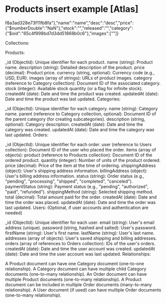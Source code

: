 # Products insert example [Atlas]
f8a3ad328e73f11fb8fa"},"name":"name","desc":"desc","price":{"$numberDouble":"NaN"},"stock":"","released":"","category":{"$oid":"65c4f998bd7d3dd51868b0c6"},"images":[""]}




Collections:

Products:

_id (ObjectId): Unique identifier for each product.
name (string): Product name.
description (string): Detailed description of the product.
price (decimal): Product price.
currency (string, optional): Currency code (e.g., USD, EUR).
images (array of strings): URLs of product images.
category (reference to Category collection): Document ID of the associated category.
stock (integer): Available stock quantity (or a flag for infinite stock).
createdAt (date): Date and time the product was created.
updatedAt (date): Date and time the product was last updated.
Categories:

_id (ObjectId): Unique identifier for each category.
name (string): Category name.
parent (reference to Category collection, optional): Document ID of the parent category (for creating subcategories).
description (string, optional): Category description.
createdAt (date): Date and time the category was created.
updatedAt (date): Date and time the category was last updated.
Orders:

_id (ObjectId): Unique identifier for each order.
user (reference to Users collection): Document ID of the user who placed the order.
items (array of objects):
product (reference to Products collection): Document ID of the ordered product.
quantity (integer): Number of units of the product ordered.
price (decimal): Price of the item at the time of ordering.
shippingAddress (object): User's shipping address information.
billingAddress (object): User's billing address information.
status (string): Order status (e.g., "pending", "processing", "shipped", "completed", "canceled").
paymentStatus (string): Payment status (e.g., "pending", "authorized", "paid", "refunded").
shippingMethod (string): Selected shipping method.
total (decimal): Total amount paid for the order.
createdAt (date): Date and time the order was placed.
updatedAt (date): Date and time the order was last updated.
Users: (Optional, if user accounts and authentication are needed)

_id (ObjectId): Unique identifier for each user.
email (string): User's email address (unique).
password (string, hashed and salted): User's password.
firstName (string): User's first name.
lastName (string): User's last name.
addresses (array of objects): User's saved shipping and billing addresses.
orders (array of references to Orders collection): IDs of the user's orders.
createdAt (date): Date and time the user account was created.
updatedAt (date): Date and time the user account was last updated.
Relationships:

A Product document can have one Category document (one-to-one relationship).
A Category document can have multiple child Category documents (one-to-many relationship).
An Order document can have multiple Product documents (one-to-many relationship).
A Product document can be included in multiple Order documents (many-to-many relationship).
A User document (if used) can have multiple Order documents (one-to-many relationship).